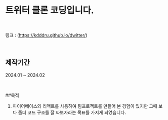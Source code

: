 # 트위터 클론 코딩입니다.
<br/>

링크 : (https://kdddru.github.io/dwitter/)

<br/>

## 제작기간
2024.01 ~ 2024.02

<br/>

##목적 
1. 파이어베이스와 리액트를 사용하여 팀프로젝트를 만들어 본 경험이 있지만
   그때 보다 좀더 코드 구조를 잘 짜보자라는 목표를 가지게 되었습니다.

